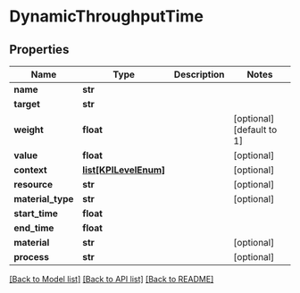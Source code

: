 # DynamicThroughputTime

## Properties
Name | Type | Description | Notes
------------ | ------------- | ------------- | -------------
**name** | **str** |  | 
**target** | **str** |  | 
**weight** | **float** |  | [optional] [default to 1]
**value** | **float** |  | [optional] 
**context** | [**list[KPILevelEnum]**](KPILevelEnum.md) |  | [optional] 
**resource** | **str** |  | [optional] 
**material_type** | **str** |  | [optional] 
**start_time** | **float** |  | 
**end_time** | **float** |  | 
**material** | **str** |  | [optional] 
**process** | **str** |  | [optional] 

[[Back to Model list]](../README.md#documentation-for-models) [[Back to API list]](../README.md#documentation-for-api-endpoints) [[Back to README]](../README.md)

